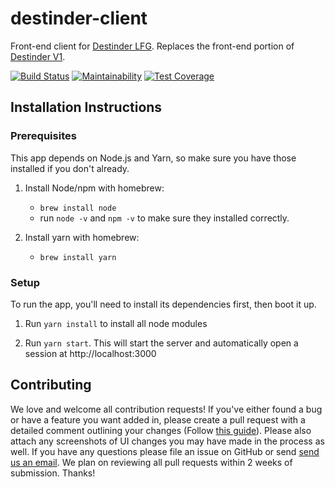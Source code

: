 # destinder-client
Front-end client for [Destinder LFG](https://www.destinder.com). Replaces the front-end portion of [Destinder V1](https://github.com/destiny-aviato/destinder).

[![Build Status](https://travis-ci.org/destiny-aviato/destinder-client.svg?branch=master)](https://travis-ci.org/destiny-aviato/destinder-client) [![Maintainability](https://api.codeclimate.com/v1/badges/3db5fc975d294c55f608/maintainability)](https://codeclimate.com/github/destiny-aviato/destinder-client/maintainability) [![Test Coverage](https://api.codeclimate.com/v1/badges/3db5fc975d294c55f608/test_coverage)](https://codeclimate.com/github/destiny-aviato/destinder-client/test_coverage)

## Installation Instructions

### Prerequisites
This app depends on Node.js and Yarn, so make sure you have those installed if you don't already.
1. Install Node/npm with homebrew:
    - `brew install node`
    - run `node -v` and `npm -v` to make sure they installed correctly.

1. Install yarn with homebrew:
    - `brew install yarn`

### Setup
To run the app, you'll need to install its dependencies first, then boot it up.
1. Run `yarn install` to install all node modules

1. Run `yarn start`. This will start the server and automatically open a session at http://localhost:3000

## Contributing

We love and welcome all contribution requests! If you've either found a bug or have a feature you want added in, please create a pull request with a detailed comment outlining your changes (Follow [this guide](https://help.github.com/articles/fork-a-repo/)). Please also attach any screenshots of UI changes you may have made in the process as well. If you have any questions please file an issue on GitHub or send [send us an email](mailto:help@destinder.com). We plan on reviewing all pull requests within 2 weeks of submission. Thanks!
